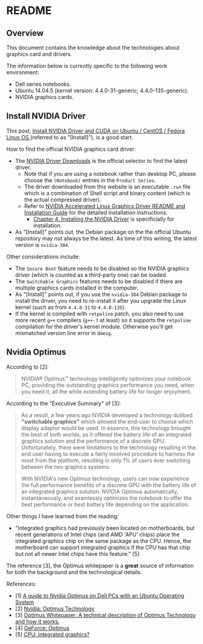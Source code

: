 # README

## Overview

This document contains the knowledge about the technologies about graphics card and drivers.

The information below is currently specific to the following work environment:

- Dell series notebooks.
- Ubuntu 14.04.5 (kernel version: 4.4.0-31-generic; 4.4.0-135-generic).
- NVIDIA graphics cards.

## Install NVIDIA Driver

This post, [Install NVIDIA Driver and CUDA on Ubuntu / CentOS / Fedora Linux OS ](https://gist.github.com/yaobinwen/d244bbd64e6fc8fab2b7e5a47cae497a)(referred to as "[Install]"), is a good start.

How to find the official NVIDIA graphics card driver:

- The [NVIDIA Driver Downloads](https://www.nvidia.com/Download/index.aspx) is the official selector to find the latest driver.
  - Note that if you are using a notebook rather than desktop PC, please choose the `(Notebook)` entries in the `Product Series`.
  - The driver downloaded from this website is an executable `.run` file which is a combination of Shell script and binary content (which is the actual compressed driver).
  - Refer to [NVIDIA Accelerated Linux Graphics Driver README and Installation Guide](http://us.download.nvidia.com/XFree86/Linux-x86/173.14.12/README/index.html) for the detailed installation instructions.
    - [Chapter 4. Installing the NVIDIA Driver](http://us.download.nvidia.com/XFree86/Linux-x86/173.14.12/README/chapter-04.html) is specificially for installation.
- As "[Install]" points out, the Debian package on the the official Ubuntu repository may not always be the latest. As time of this writing, the latest version is `nvidia-384`.

Other considerations include:

- The `Secure Boot` feature needs to be disabled so the NVIDIA graphics driver (which is counted as a third-party one) can be loaded.
- The `Switchable Graphics` features needs to be disabled if there are multiple graphics cards installed in the computer.
- As "[Install]" points out, if you use the `nvidia-384` Debian package to install the driver, you need to re-install it after you upgrade the Linux kernel (such as from `4.4.0-31` to `4.4.0-135`).
- If the kernel is compiled with `retpoline` patch, you also need to use more recent `g++` compilers (`g++-7` at least) so it supports the `retpoline` compilation for the driver's kernel module. Otherwise you'll get mismatched version line error in `dmesg`.

## Nvidia Optimus

According to [2]:

> NVIDIA® Optimus™ technology intelligently optimizes your notebook PC, providing the outstanding graphics performance you need, when you need it, all the while extending battery life for longer enjoyment.

According to the "Executive Summary" of [3]:

> As a result, a few years ago NVIDIA developed a technology dubbed **"switchable graphics"** which allowed the end-user to choose which display adaptor would be used. In essence, this technology brought the best of both worlds, as it offered the battery life of an integrated graphics solution and the performance of a discrete GPU. Unfortunately, there were limitations to the technology resulting in the end user having to execute a fairly involved procedure to harness the most from the platform, resulting in only 1% of users ever switching between the two graphics systems.
>
> With NVIDIA's new Optimus technology, users can now experience the full performance benefits of a discrete GPU with the battery life of an integrated graphics solution. NVIDIA Optimus automatically, instantaneously, and seamlessly optimizes the notebook to offer the best performance or best battery life depending on the application.

Other things I have learned from the reading:

- "Integrated graphics had previously been located on motherboards, but recent generations of Intel chips (and AMD 'APU' chips) place the integrated graphics chip on the same package as the CPU. Hence, the motherboard can support integrated graphics if the CPU has that chip but not all newer Intel chips have this feature." [5]

The reference [3], the Optimus whitepaper is a **great** source of information for both the background and the technological details.

References:

- [1] [A guide to Nvidia Optimus on Dell PCs with an Ubuntu Operating System](https://www.dell.com/support/article/ba/en/babsdt1/sln298431/a-guide-to-nvidia-optimus-on-dell-pcs-with-an-ubuntu-operating-system?lang=en)
- [2] [Nvidia: Optimus Technology](https://www.nvidia.com/object/optimus_technology.html)
- [3] [Optimus Whitepaper: A technical description of Optimus Technology and how it works.](https://www.nvidia.com/object/LO_optimus_whitepapers.html)
- [4] [GeForce: Optimus](https://www.geforce.com/hardware/technology/optimus)
- [5] [CPU: integrated graphics?](http://www.tomshardware.com/answers/id-1820282/cpu-integrated-graphics.html#r11627188)
